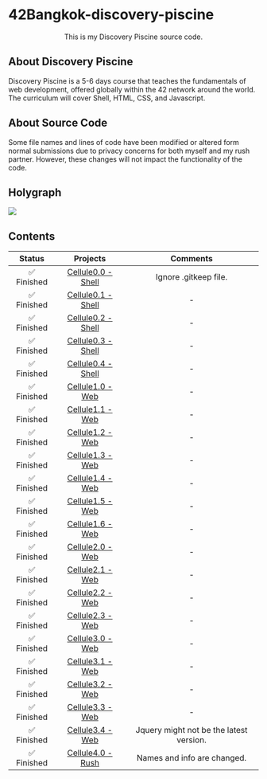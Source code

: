 # 42Bangkok-discovery-piscine
<p align="center">This is my Discovery Piscine source code.
<br><a href="https://github.com/Franzerz/42Bangkok-discovery-piscine"></a></p>

## About Discovery Piscine
Discovery Piscine is a 5-6 days course that teaches the fundamentals of web development, offered globally within the 42 network around the world. The curriculum will cover Shell, HTML, CSS, and Javascript.

## About Source Code
Some file names and lines of code have been modified or altered form normal submissions due to privacy concerns for both myself and my rush partner. However, these changes will not impact the functionality of the code.

## Holygraph
<a><img src="https://i.imgur.com/U7ak9qc.png"></a>

## Contents
|           Status           |                                               Projects                                             |       Comments       |
| :------------------------: | :------------------------------------------------------------------------------------------------: | :------------------: |
|:white_check_mark: Finished | [Cellule0.0 - Shell](https://github.com/Franzerz/42Bangkok-discovery-piscine/tree/main/cell00/ex00)| Ignore .gitkeep file. |
|:white_check_mark: Finished | [Cellule0.1 - Shell](https://github.com/Franzerz/42Bangkok-discovery-piscine/tree/main/cell00/ex01)|           -          |
|:white_check_mark: Finished | [Cellule0.2 - Shell](https://github.com/Franzerz/42Bangkok-discovery-piscine/tree/main/cell00/ex02)|           -          |
|:white_check_mark: Finished | [Cellule0.3 - Shell](https://github.com/Franzerz/42Bangkok-discovery-piscine/tree/main/cell00/ex03)|           -          |
|:white_check_mark: Finished | [Cellule0.4 - Shell](https://github.com/Franzerz/42Bangkok-discovery-piscine/tree/main/cell00/ex04)|           -          |
|:white_check_mark: Finished |  [Cellule1.0 - Web](https://github.com/Franzerz/42Bangkok-discovery-piscine/tree/main/cell01/ex00) |           -          |
|:white_check_mark: Finished |  [Cellule1.1 - Web](https://github.com/Franzerz/42Bangkok-discovery-piscine/tree/main/cell01/ex01) |           -          |
|:white_check_mark: Finished |  [Cellule1.2 - Web](https://github.com/Franzerz/42Bangkok-discovery-piscine/tree/main/cell01/ex02) |           -          |
|:white_check_mark: Finished |  [Cellule1.3 - Web](https://github.com/Franzerz/42Bangkok-discovery-piscine/tree/main/cell01/ex03) |           -          |
|:white_check_mark: Finished |  [Cellule1.4 - Web](https://github.com/Franzerz/42Bangkok-discovery-piscine/tree/main/cell01/ex04) |           -          |
|:white_check_mark: Finished |  [Cellule1.5 - Web](https://github.com/Franzerz/42Bangkok-discovery-piscine/tree/main/cell01/ex05) |           -          |
|:white_check_mark: Finished |  [Cellule1.6 - Web](https://github.com/Franzerz/42Bangkok-discovery-piscine/tree/main/cell01/ex06) |           -          |
|:white_check_mark: Finished |  [Cellule2.0 - Web](https://github.com/Franzerz/42Bangkok-discovery-piscine/tree/main/cell02/ex00) |           -          |
|:white_check_mark: Finished |  [Cellule2.1 - Web](https://github.com/Franzerz/42Bangkok-discovery-piscine/tree/main/cell02/ex01) |           -          |
|:white_check_mark: Finished |  [Cellule2.2 - Web](https://github.com/Franzerz/42Bangkok-discovery-piscine/tree/main/cell02/ex02) |           -          |
|:white_check_mark: Finished |  [Cellule2.3 - Web](https://github.com/Franzerz/42Bangkok-discovery-piscine/tree/main/cell02/ex03) |           -          |
|:white_check_mark: Finished |  [Cellule3.0 - Web](https://github.com/Franzerz/42Bangkok-discovery-piscine/tree/main/cell03/ex00) |           -          |
|:white_check_mark: Finished |  [Cellule3.1 - Web](https://github.com/Franzerz/42Bangkok-discovery-piscine/tree/main/cell03/ex01) |           -          |
|:white_check_mark: Finished |  [Cellule3.2 - Web](https://github.com/Franzerz/42Bangkok-discovery-piscine/tree/main/cell03/ex02) |           -          |
|:white_check_mark: Finished |  [Cellule3.3 - Web](https://github.com/Franzerz/42Bangkok-discovery-piscine/tree/main/cell03/ex03) |           -          |
|:white_check_mark: Finished |  [Cellule3.4 - Web](https://github.com/Franzerz/42Bangkok-discovery-piscine/tree/main/cell03/ex04) |Jquery might not be the latest version.|
|:white_check_mark: Finished |  [Cellule4.0 - Rush](https://github.com/Franzerz/42Bangkok-discovery-piscine/tree/main/Rush)  | Names and info are changed.|
